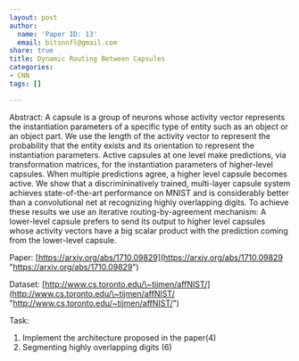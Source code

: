 ```yaml
---
layout: post
author:
  name: 'Paper ID: 13'
  email: bitsnnfl@gmail.com
share: true
title: Dynamic Routing Between Capsules
categories:
- CNN
tags: []

---
```

Abstract: A capsule is a group of neurons whose activity vector represents the instantiation parameters of a specific type of entity such as an object or an object part. We use the length of the activity vector to represent the probability that the entity exists and its orientation to represent the instantiation parameters. Active capsules at one level make predictions, via transformation matrices, for the instantiation parameters of higher-level capsules. When multiple predictions agree, a higher level capsule becomes active. We show that a discrimininatively trained, multi-layer capsule system achieves state-of-the-art performance on MNIST and is considerably better than a convolutional net at recognizing highly overlapping digits. To achieve these results we use an iterative routing-by-agreement mechanism: A lower-level capsule prefers to send its output to higher level capsules whose activity vectors have a big scalar product with the prediction coming from the lower-level capsule.

Paper: [https://arxiv.org/abs/1710.09829](https://arxiv.org/abs/1710.09829 "https://arxiv.org/abs/1710.09829")

Dataset: [http://www.cs.toronto.edu/\~tijmen/affNIST/](http://www.cs.toronto.edu/\~tijmen/affNIST/ "http://www.cs.toronto.edu/~tijmen/affNIST/")

Task:

1. Implement the architecture proposed in the paper(4)
2. Segmenting highly overlapping digits (6)